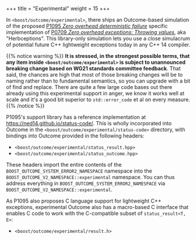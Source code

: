 +++
title = "Experimental"
weight = 15
+++

In `<boost/outcome/experimental>`, there ships an Outcome-based simulation of
the proposed [P1095 *Zero overhead deterministic failure*](https://wg21.link/P1095)
specific implementation of [P0709 *Zero overhead exceptions: Throwing values*](http://wg21.link/P0709), aka "Herbceptions". This library-only simulation lets you use a close simulacrum
of potential future C++ lightweight exceptions today in any C++ 14 compiler.

{{% notice warning %}}
<b>It is stressed, in the strongest possible terms, that any item inside
`<boost/outcome/experimental>` is subject to unannounced breaking change based
on WG21 standards committee feedback</b>. That said, the chances are high
that most of those breaking changes will be to naming rather than to
fundamental semantics, so you can upgrade with a bit of find and replace.
There are quite a few large code bases out there
already using this experimental support in anger, we know it works well
at scale and it's a good bit superior to `std::error_code` et al on every
measure.
{{% /notice %}}

P1095's support library has a reference implementation at https://ned14.github.io/status-code/.
This is wholly incorporated into Outcome in the `<boost/outcome/experimental/status-code>`
directory, with bindings into Outcome provided in the following headers:

- `<boost/outcome/experimental/status_result.hpp>`
- `<boost/outcome/experimental/status_outcome.hpp>`

These headers import the entire contents of the `BOOST_OUTCOME_SYSTEM_ERROR2_NAMESPACE`
namespace into the `BOOST_OUTCOME_V2_NAMESPACE::experimental` namespace. You
can thus address everything in `BOOST_OUTCOME_SYSTEM_ERROR2_NAMESPACE` via
`BOOST_OUTCOME_V2_NAMESPACE::experimental`.

As P1095 also proposes C language support for lightweight C++ exceptions,
experimental Outcome also has a macro-based C interface that enables C
code to work with the C-compatible subset of `status_result<T, E>`:

- `<boost/outcome/experimental/result.h>`
